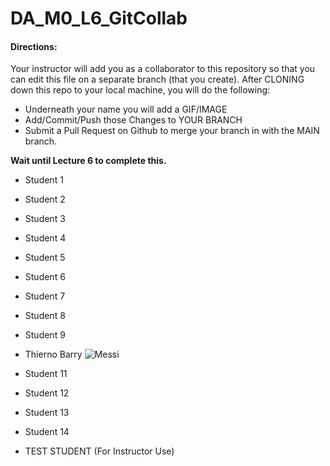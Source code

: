 # DA_M0_L6_GitCollab

#### Directions:  

Your instructor will add you as a collaborator to this repository so that you can edit this file on a separate branch (that you create).  After CLONING down this repo to your local machine, you will do the following:

- Underneath your name you will add a GIF/IMAGE
- Add/Commit/Push those Changes to YOUR BRANCH
- Submit a Pull Request on Github to merge your branch in with the MAIN branch.

<b>Wait until Lecture 6 to complete this.</b> 

- Student 1

- Student 2

- Student 3

- Student 4

- Student 5

- Student 6

- Student 7

- Student 8

- Student 9

- Thierno Barry 
![Messi](https://upload.wikimedia.org/wikipedia/commons/b/b4/Lionel-Messi-Argentina-2022-FIFA-World-Cup_%28cropped%29.jpg)

- Student 11

- Student 12

- Student 13

- Student 14

- TEST STUDENT (For Instructor Use) 
